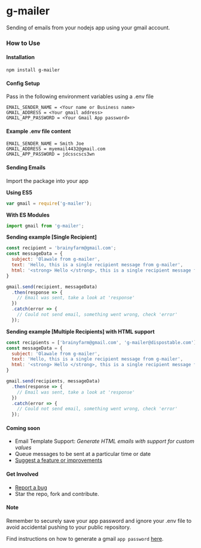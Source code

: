 # g-mailer
Sending of emails from your nodejs app using your gmail account.

### How to Use
#### Installation
```
npm install g-mailer
```

#### Config Setup
Pass in the following environment variables using a .env file

```
EMAIL_SENDER_NAME = <Your name or Business name>
GMAIL_ADDRESS = <Your gmail address>
GMAIL_APP_PASSWORD = <Your Gmail App password>
```

#### Example .env file content
```
EMAIL_SENDER_NAME = Smith Joe
GMAIL_ADDRESS = myemail4432@gmail.com
GMAIL_APP_PASSWORD = jdcsscscs3wn
```

#### Sending Emails

Import the package into your app

**Using ES5**
```js
var gmail = require('g-mailer');
```

**With ES Modules**
```js
import gmail from 'g-mailer';
```

**Sending example [Single Recipient]**
```js
const recipient = 'brainyfarm@gmail.com';
const messageData = {
  subject: 'Olawale from g-mailer',
  text: 'Hello, this is a single recipient message from g-mailer',
  html: '<strong> Hello </strong>, this is a single recipient message from <em>g-mailer</em>'
}

gmail.send(recipient, messageData)
  .then(response => {
    // Email was sent, take a look at 'response'
  })
  .catch(error => {
    // Could not send email, something went wrong, check 'error'
  });
```

**Sending example [Multiple Recipients] with HTML support**
```js
const recipients = ['brainyfarm@gmail.com', 'g-mailer@dispostable.com'];
const messageData = {
  subject: 'Olawale from g-mailer',
  text: 'Hello, this is a single recipient message from g-mailer',
  html: '<strong> Hello </strong>, this is a single recipient message from <em>g-mailer</em>'
}

gmail.send(recipients, messageData)
  .then(response => {
    // Email was sent, take a look at 'response'
  })
  .catch(error => {
    // Could not send email, something went wrong, check 'error'
  });
```
#### Coming soon
- Email Template Support: *Generate HTML emails with support for custom values*
- Queue messages to be sent at a particular time or date
- [Suggest a feature or improvements](https://github.com/andela-oakinseye/g-mailer/issues)

#### Get Involved
- [Report a bug](https://github.com/andela-oakinseye/g-mailer/issues)
- Star the repo, fork and contribute.

#### Note
Remember to securely save your app password and ignore your .env file to avoid accidental pushing to your public repository.


Find instructions on how to generate a gmail `app password` [here](https://support.google.com/accounts/answer/185833?hl=en).

